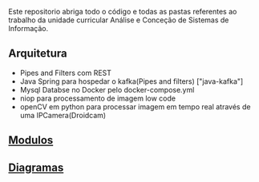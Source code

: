 Este repositorio abriga todo o código e todas as pastas referentes ao trabalho da unidade curricular Análise e Conceção de Sistemas de Informação.

## Arquitetura
- Pipes and Filters com REST
- Java Spring para hospedar o kafka(Pipes and filters) ["java-kafka"]
- Mysql Databse no Docker pelo docker-compose.yml
- niop para processamento de imagem low code
- openCV em python para processar imagem em tempo real através de uma IPCamera(Droidcam)

## [Modulos](./Modulos.md)

## [Diagramas](./Diagramas/README.md)

